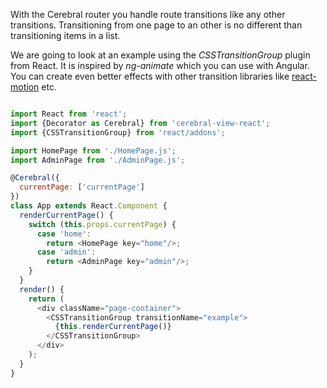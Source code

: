 With the Cerebral router you handle route transitions like any other transitions. Transitioning from one page to an other is no different than transitioning items in a list.

We are going to look at an example using the *CSSTransitionGroup* plugin from React. It is inspired by *ng-animate* which you can use with Angular. You can create even better effects with other transition libraries like [react-motion](https://github.com/chenglou/react-motion) etc.

```javascript

import React from 'react';
import {Decorator as Cerebral} from 'cerebral-view-react';
import {CSSTransitionGroup} from 'react/addons';

import HomePage from './HomePage.js';
import AdminPage from './AdminPage.js';

@Cerebral({
  currentPage: ['currentPage']
})
class App extends React.Component {
  renderCurrentPage() {
    switch (this.props.currentPage) {
      case 'home':
        return <HomePage key="home"/>;
      case 'admin':
        return <AdminPage key="admin"/>;
    }     
  }
  render() {
    return (
      <div className="page-container">
        <CSSTransitionGroup transitionName="example">
          {this.renderCurrentPage()}
        </CSSTransitionGroup>
      </div>
    );  
  }
}
```
